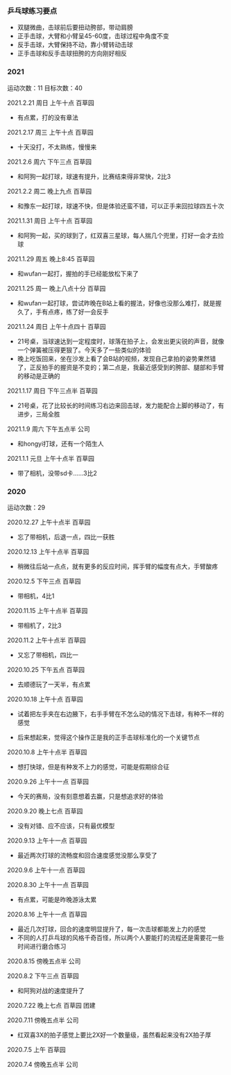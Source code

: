 ### 乒乓球练习要点
* 双腿微曲，击球前后要扭动胯部，带动肩膀
* 正手击球，大臂和小臂呈45-60度，击球过程中角度不变
* 反手击球，大臂保持不动，靠小臂转动击球
* 正手击球和反手击球扭胯的方向刚好相反

### 2021
运动次数：11
目标次数：40

2021.2.21 周日 上午十点 百草园
- 有点累，打的没有章法

2021.2.17 周三 上午十点 百草园
- 十天没打，不太熟练，慢慢来


2021.2.6 周六 下午三点 百草园
- 和阿狗一起打球，球速有提升，比赛结束得非常快，2比3

2021.2.2 周二 晚上九点 百草园
- 和豫东一起打球，球速不快，但是体验还蛮不错，可以正手来回拉球四五十次

2021.1.31 周日 上午十点 百草园
- 和阿狗一起，买的球到了，红双喜三星球，每人揣几个兜里，打好一会才去捡球

2021.1.29 周五 晚上8:45 百草园
- 和wufan一起打，握拍的手已经能放松下来了

2021.1.25 周一 晚上八点十分 百草园
* 和wufan一起打球，尝试昨晚在B站上看的握法，好像也没那么难打，就是握久了，手有点疼，练了好一会反手

2021.1.24 周日 上午十点四十 百草园
* 21号桌，当球速达到一定程度时，球落在拍子上，会发出更尖锐的声音，就像一个弹簧被压得更狠了。今天多了一些类似的体验
* 晚上吃饭回来，坐在沙发上看了会B站的视频，发现自己拿拍的姿势果然错了，正反拍手的握资是不变的；第二点是，我最近感受到的胯部、腿部和手臂的移动是正确的

2021.1.17 周日 下午三点半 百草园
* 21号桌，花了比较长的时间练习右边来回击球，发力能配合上脚的移动了，有进步，三局全胜

2021.1.9 周六 下午五点半 公司
* 和hongyi打球，还有一个陌生人

2021.1.1 元旦 上午十点半 百草园
* 带了相机，没带sd卡……3比2

### 2020
运动次数：29

2020.12.27 上午十点半 百草园
* 忘了带相机，后退一点，四比一获胜

2020.12.13 上午十点半 百草园
* 稍微往后站一点点，就有更多的反应时间，挥手臂的幅度有点大，手臂酸疼

2020.12.5 下午三点 百草园
* 带相机，4比1

2020.11.15 上午十点半 百草园
* 带相机了，2比3

2020.11.2 上午十点半 百草园
* 又忘了带相机，四比一

2020.10.25 下午五点 百草园
* 去顺德玩了一天半，有点累

2020.10.18 上午十点 百草园
* 试着把左手夹在右边腋下，右手手臂在不怎么动的情况下击球，有种不一样的感觉
- 后来想起来，觉得这个操作正是我的正手击球标准化的一个关键节点

2020.10.8 上午十点半 百草园
* 想打快球，但是有种发不上力的感觉，可能是假期综合征

2020.9.26 上午十一点 百草园
* 今天的赛局，没有刻意想着去赢，只是想追求好的体验

2020.9.20 晚上七点 百草园
* 没有对错、应不应该，只有最优模型

2020.9.13 上午十一点 百草园
* 最近两次打球的流畅度和回合速度感觉没那么享受了

2020.9.6 上午十一点 百草园

2020.8.30 上午十一点 百草园
* 有点累，可能是昨晚游泳太累

2020.8.16 上午十一点 百草园
* 最近几次打球，回合的速度明显提升了，每一次击球都能发上力的感觉
* 不同的人打乒乓球的风格千奇百怪，所以两个人要能打的流程还是需要花一些时间进行磨合练习

2020.8.15 傍晚五点半 公司

2020.8.2 下午三点 百草园 
- 和阿狗对战的速度提升了

2020.7.22 晚上七点 百草园 团建

2020.7.11 傍晚五点半 公司
* 红双喜3X的拍子感觉上要比2X好一个数量级，虽然看起来没有2X拍子厚

2020.7.5 上午 百草园

2020.7.4 傍晚五点半 公司
